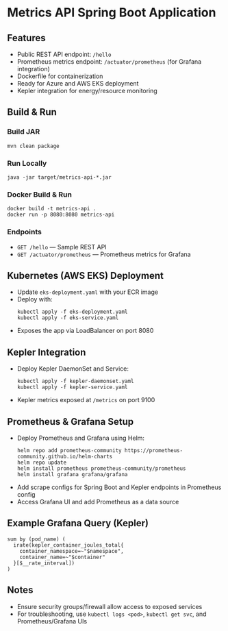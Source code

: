 # Metrics API Spring Boot Application

## Features
- Public REST API endpoint: `/hello`
- Prometheus metrics endpoint: `/actuator/prometheus` (for Grafana integration)
- Dockerfile for containerization
- Ready for Azure and AWS EKS deployment
- Kepler integration for energy/resource monitoring

## Build & Run

### Build JAR
```
mvn clean package
```

### Run Locally
```
java -jar target/metrics-api-*.jar
```

### Docker Build & Run
```
docker build -t metrics-api .
docker run -p 8080:8080 metrics-api
```

### Endpoints
- `GET /hello` — Sample REST API
- `GET /actuator/prometheus` — Prometheus metrics for Grafana

## Kubernetes (AWS EKS) Deployment
- Update `eks-deployment.yaml` with your ECR image
- Deploy with:
  ```
  kubectl apply -f eks-deployment.yaml
  kubectl apply -f eks-service.yaml
  ```
- Exposes the app via LoadBalancer on port 8080

## Kepler Integration
- Deploy Kepler DaemonSet and Service:
  ```
  kubectl apply -f kepler-daemonset.yaml
  kubectl apply -f kepler-service.yaml
  ```
- Kepler metrics exposed at `/metrics` on port 9100

## Prometheus & Grafana Setup
- Deploy Prometheus and Grafana using Helm:
  ```
  helm repo add prometheus-community https://prometheus-community.github.io/helm-charts
  helm repo update
  helm install prometheus prometheus-community/prometheus
  helm install grafana grafana/grafana
  ```
- Add scrape configs for Spring Boot and Kepler endpoints in Prometheus config
- Access Grafana UI and add Prometheus as a data source

## Example Grafana Query (Kepler)
```
sum by (pod_name) (
  irate(kepler_container_joules_total{
    container_namespace=~"$namespace",
    container_name=~"$container"
  }[$__rate_interval])
)
```

## Notes
- Ensure security groups/firewall allow access to exposed services
- For troubleshooting, use `kubectl logs <pod>`, `kubectl get svc`, and Prometheus/Grafana UIs

